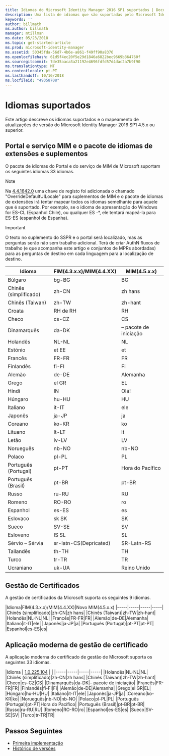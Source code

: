 ```yaml
---
title: Idiomas do Microsoft Identity Manager 2016 SP1 suportados | Documentos da Microsoft
description: Uma lista de idiomas que são suportadas pelo Microsoft Identity Manager 2016 SP1.
keywords: ''
author: billmath
ms.author: billmath
manager: mtillman
ms.date: 05/23/2018
ms.topic: get-started-article
ms.prod: microsoft-identity-manager
ms.assetid: 50345fda-56d7-4b6e-a861-f49ff90a8376
ms.openlocfilehash: 61d5f4ec20f5e29d1846a6822bec9669b364760f
ms.sourcegitcommit: 7de35aaca3a21192e4696fdfd57d4dac2a7b9f90
ms.translationtype: MT
ms.contentlocale: pt-PT
ms.lasthandoff: 10/16/2018
ms.locfileid: "49358708"
---
```

# <a name="supported-languages"></a>Idiomas suportados

Este artigo descreve os idiomas suportados e o mapeamento de atualizações de versão do Microsoft Identity Manager 2016 SP1 4.5.x ou superior.

## <a name="mim-service-and-portal-and-add-ins-and-extensions-language-pack"></a>Portal e serviço MIM e o pacote de idiomas de extensões e suplementos 

O pacote de idiomas do Portal e do serviço de MIM de Microsoft suportam os seguintes idiomas 33 idiomas.  

> [!NOTE]
> Na [4.4.1642.0](https://support.microsoft.com/en-us/help/4021562/hotfix-rollup-package-build-4-4-1642-0-is-available-for-microsoft) uma chave de registo foi adicionada o chamado "OverrideDefaultUILocale" para suplementos de MIM e o pacote de idiomas de extensões irá tentar mapear todos os idiomas semelhante para aquele que é suportado. Por exemplo, se o idioma de apresentação do Windows for ES-CL (Espanhol Chile), ou qualquer ES -\*, ele tentará mapeá-la para ES-ES (espanhol de Espanha).

> [!IMPORTANT]
> O texto no suplemento do SSPR e o portal será localizado, mas as perguntas serão não sem trabalho adicional. Terá de criar AuthN fluxos de trabalho (e que acompanha este artigo e conjuntos de MPRs abordadas) para as perguntas de destino em cada linguagem para a localização de destino.

|       Idioma        | FIM(4.3.x.x)/MIM(4.4.XX) | MIM(4.5.x.x) |
|-----------------------|--------------------------|--------------|
|       Búlgaro       |          bg-BG           |      BG      |
| Chinês (simplificado)  |          zh-CN           |   zh hans    |
|   Chinês (Taiwan)    |          zh-TW           |   zh-hant    |
|       Croata        |          RH de RH           |      RH      |
|         Checo         |          cs-CZ           |      CS      |
|        Dinamarquês         |          da-DK           |      – pacote de iniciação      |
|         Holandês         |          NL-NL           |      NL      |
|       Estónio        |          et EE           |      et      |
|        Francês         |          FR-FR           |      FR      |
|        Finlandês        |          fi-FI           |      Fi      |
|        Alemão         |          de-DE           |      Alemanha      |
|         Grego         |          el GR           |      EL      |
|         Híndi         |          IN           |      Olá!      |
|       Húngaro       |          hu-HU           |      HU      |
|        Italiano        |          it-IT           |      ele      |
|       Japonês        |          ja-JP           |      ja      |
|        Coreano         |          ko-KR           |      ko      |
|      Lituano       |          lt-LT           |      lt      |
|        Letão        |          lv-LV           |      LV      |
|       Norueguês       |          nb-NO           |    nb-NO     |
|        Polaco         |          pl-PL           |      PL      |
| Português (Portugal) |          pt-PT           |      Hora do Pacífico      |
|  Português (Brasil)  |          pt-BR           |    pt-BR     |
|        Russo        |          ru-RU           |      RU      |
|       Romeno        |          RO-RO           |      ro      |
|        Espanhol        |          es-ES           |      es      |
|        Eslovaco         |          sk SK           |      SK      |
|        Sueco        |          SV-SE           |      SV      |
|       Esloveno       |          IS SL           |      SL      |
|   Sérvio – Sérvia    |  sr-latn-CS(Depricated)  |  SR-Latn-RS  |
|         Tailandês          |          th-TH           |      TH      |
|        Turco        |          tr-TR           |      TR      |
|       Ucraniano       |          uk-UA           |      Reino Unido      |

## <a name="certificate-management"></a>Gestão de Certificados 
A gestão de certificados da Microsoft suporta os seguintes 9 idiomas. 

|Idioma|FIM(4.3.x.x)/MIM(4.4.XX)|Novo MIM(4.5.x.x)
|-----|-----|-----|-----|
|Chinês (simplificado)|zh-CN|zh hans|
|Chinês (Taiwan)|zh-TW|zh-hant|
|Holandês|NL-NL|NL|
|Francês|FR-FR|FR|
|Alemão|de-DE|Alemanha|
|Italiano|it-IT|ele|
|Japonês|ja-JP|ja|
|Português (Portugal)|pt-PT|pt-PT|
|Espanhol|es-ES|es|

## <a name="certificate-management-modern-application"></a>Aplicação moderna de gestão de certificado  
A aplicação moderna do certificado de gestão de Microsoft suporta os seguintes 33 idiomas. 

|Idioma | [1.0.225.104](https://www.microsoft.com/en-us/download/details.aspx?id=54954) | |
|-----|-----|-----|-----|
|Holandês|NL-NL|NL|
|Chinês (simplificado)|zh-CN|zh hans|
|Chinês (Taiwan)|zh-TW|zh-hant|
|Checo|cs-CZ|CS|
|Dinamarquês|da-DK|– pacote de iniciação|
|Francês|FR-FR|FR|
|Finlandês|fi-FI|Fi|
|Alemão|de-DE|Alemanha|
|Grego|el GR|EL|
|Húngaro|hu-HU|HU|
|Italiano|it-IT|ele|
|Japonês|ja-JP|ja|
|Coreano|ko-KR|ko|
|Norueguês|nb-NO|nb-NO|
|Polaco|pl-PL|PL|
|Português (Portugal)|pt-PT|Hora do Pacífico|
|Português (Brasil)|pt-BR|pt-BR|
|Russo|ru-RU|RU|
|Romeno|RO-RO|ro|
|Espanhol|es-ES|es|
|Sueco|SV-SE|SV|
|Turco|tr-TR|TR|

## <a name="next-steps"></a>Passos Seguintes

- [Primeira implementação](microsoft-identity-manager-deploy.md)
- [Histórico de versões](/reference/version-history.md)
